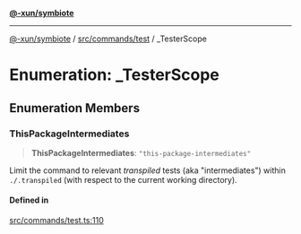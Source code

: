 [**@-xun/symbiote**](../../../../README.md)

***

[@-xun/symbiote](../../../../README.md) / [src/commands/test](../README.md) / \_TesterScope

# Enumeration: \_TesterScope

## Enumeration Members

### ThisPackageIntermediates

> **ThisPackageIntermediates**: `"this-package-intermediates"`

Limit the command to relevant _transpiled_ tests (aka "intermediates")
within `./.transpiled` (with respect to the current working directory).

#### Defined in

[src/commands/test.ts:110](https://github.com/Xunnamius/symbiote/blob/26e756362a16f050e03cef2c4c582d94e29614cd/src/commands/test.ts#L110)
